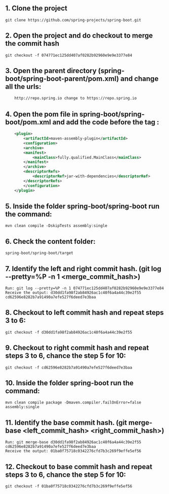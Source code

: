  ## 1. Clone the project 
    git clone https://github.com/spring-projects/spring-boot.git

## 2. Open the project and do checkout to merge the commit hash
    git checkout -f 074771ec125dd407af0282b92960e9e9e3377e84

## 3. Open the parent directory (spring-boot/spring-boot-parent/pom.xml) and change all the urls:
```xml
    http://repo.spring.io change to https://repo.spring.io
```

## 4. Open the pom file in **spring-boot/spring-boot/pom.xml** and add the code before the tag <plugins>:
```xml
    <plugin>
        <artifactId>maven-assembly-plugin</artifactId> 
        <configuration> 
        <archive> 
        <manifest> 
            <mainClass>fully.qualified.MainClass</mainClass> 
        </manifest> 
        </archive> 
        <descriptorRefs> 
            <descriptorRef>jar-with-dependencies</descriptorRef> 
        </descriptorRefs> 
        </configuration> 
    </plugin>
```

## 5. Inside the folder **spring-boot/spring-boot** run the command:
    mvn clean compile -DskipTests assembly:single

## 6. Check the content folder: 
    spring-boot/spring-boot/target

## 7. Identify the left and right commit hash. (git log --pretty=%P -n 1 <merge_commit_hash>)
    Run: git log --pretty=%P -n 1 074771ec125dd407af0282b92960e9e9e3377e84
    Receive the output: d30dd1fa98f2ab84926ac1c40f6a4a44c39e2f55 cd62596e8282b7a91490a7efe527f6deed7e3baa

## 8. Checkout to left commit hash and repeat steps 3 to 6:
    git checkout -f d30dd1fa98f2ab84926ac1c40f6a4a44c39e2f55

## 9. Checkout to right commit hash and repeat steps 3 to 6, chance the step 5 for 10:
    git checkout -f cd62596e8282b7a91490a7efe527f6deed7e3baa

## 10. Inside the folder  **spring-boot** run the command:
    mvn clean compile package -Dmaven.compiler.failOnError=false assembly:single

## 11. Identify the base commit hash. (git merge-base <left_commit_hash> <right_commit_hash>)
    Run: git merge-base d30dd1fa98f2ab84926ac1c40f6a4a44c39e2f55 cd62596e8282b7a91490a7efe527f6deed7e3baa
    Receive the output: 01ba0f75718c0342276cfd7b3c269f9effe5ef56

## 12. Checkout to base commit hash and repeat steps 3 to 6, chance the step 5 for 10:
    git checkout -f 01ba0f75718c0342276cfd7b3c269f9effe5ef56